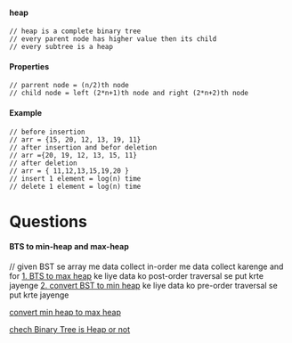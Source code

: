 #### heap

    // heap is a complete binary tree
    // every parent node has higher value then its child
    // every subtree is a heap

#### Properties 

    // parrent node = (n/2)th node
    // child node = left (2*n+1)th node and right (2*n+2)th node

#### Example

    // before insertion
    // arr = {15, 20, 12, 13, 19, 11}
    // after insertion and befor deletion
    // arr ={20, 19, 12, 13, 15, 11}
    // after deletion
    // arr = { 11,12,13,15,19,20 }
    // insert 1 element = log(n) time
    // delete 1 element = log(n) time

# Questions
#### BTS to min-heap and max-heap
// given BST se array me data collect in-order me data collect karenge and for [1. BTS to max heap](https://github.com/BhavinRaichura/algo/blob/main/binary%20search%20tree/BST%20to%20max%20heap.cpp) ke liye data ko post-order traversal se put krte jayenge [2. convert BST to min heap](https://www.geeksforgeeks.org/convert-bst-min-heap/) ke liye data ko pre-order traversal se put krte jayenge


[convert min heap to max heap](https://www.geeksforgeeks.org/convert-min-heap-to-max-heap/)

[chech Binary Tree is Heap or not](https://www.geeksforgeeks.org/check-if-a-given-binary-tree-is-heap/)


